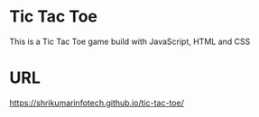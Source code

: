 # Tic Tac Toe
This is a Tic Tac Toe game build with JavaScript, HTML and CSS

# URL
<a href="https://shrikumarinfotech.github.io/tic-tac-toe/" target="_blank">https://shrikumarinfotech.github.io/tic-tac-toe/</a>